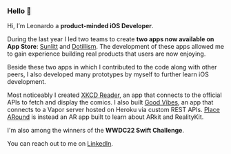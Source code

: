 ### Hello 👋

Hi, I’m Leonardo a **product-minded iOS Developer**. 

During the last year I led two teams to create **two apps now available on App Store**: [Sunlitt](https://apps.apple.com/app/litt/id1628751457) and [Dotillism](https://apps.apple.com/app/dotillism/id1611775193). The development of these apps allowed me to gain experience building real products that users are now enjoying.

Beside these two apps in which I contributed to the code along with other peers, I also developed many prototypes by myself to further learn iOS development. 

Most noticeably I created [XKCD Reader](https://github.com/uevs/XKCD-Reader), an app that connects to the official APIs to fetch and display the comics. I also built [Good Vibes](https://github.com/uevs/GoodVibes), an app that connects to a Vapor server hosted on Heroku via custom REST APIs. [Place ARound](https://github.com/uevs/ARound) is instead an AR app built to learn about ARkit and RealityKit. 

I'm also among the winners of the **WWDC22 Swift Challenge**.

You can reach out to me on [LinkedIn](https://www.linkedin.com/in/leonardobertinelli/).
